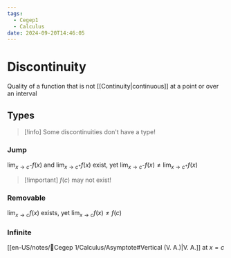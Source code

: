 ```yaml
---
tags:
  - Cegep1
  - Calculus
date: 2024-09-20T14:46:05
---
```


# Discontinuity

Quality of a function that is not [[Continuity|continuous]] at a point or over an interval

## Types

> [!info] Some discontinuities don't have a type!

### Jump

$\lim_{ x \to c^- }f(x)$ and $\lim_{ x \to c^+ }f(x)$ exist, yet $\lim_{ x \to c^- }f(x) \ne \lim_{ x \to c^+ }f(x)$

> [!important] $f(c)$ may not exist!

### Removable

$\lim_{ x \to c }f(x)$ exists, yet $\lim_{ x \to c }f(x) \ne f(c)$

### Infinite

[[en-US/notes/📕Cegep 1/Calculus/Asymptote#Vertical (V. A.)|V. A.]] at $x = c$